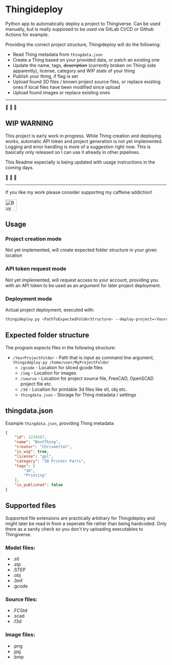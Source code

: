 # Thingideploy

Python app to automatically deploy a project to Thingiverse. Can be used manually, but is really supposed to be used via GitLab CI/CD or Github Actions for example.

Providing the correct project structure, Thingideploy will do the following:
- Read Thing metadata from `thingdata.json`
- Create a Thing based on your provided data, or patch an existing one
- Update the name, tags, ~~description~~ (currently broken on Thingi side apparently), license, category and WIP state of your thing
- Publish your thing, if flag is set
- Upload found 3D files / known project source files, or replace existing ones if local files have been modified since upload
- Upload found images or replace existing ones

---

:construction: :construction: :construction:

## WIP WARNING

This project is early work in progress. While Thing creation and deploying works, automatic API token and project generation is not yet implemented. Logging and error handling is more of a suggestion right now. This is basically only released so I can use it already in other pipelines.

This Readme especially is being updated with usage instructions in the coming days.

:construction: :construction: :construction:

---

If you like my work please consider supporting my caffeine addiction!

<a href='https://ko-fi.com/U7U6G0X3' target='_blank'><img height='36' style='border:0px;height:36px;' src='https://az743702.vo.msecnd.net/cdn/kofi4.png?v=0' border='0' alt='Buy Me a Coffee at ko-fi.com' /></a>

## Usage

### Project creation mode 

Not yet implemented, will create expected folder structure in your given location

### API token request mode

Not yet implemented, will request access to your account, providing you with an API token to be used as an argument for later project deployment.

### Deployment mode

Actual project deployment, executed with:

```bash
thingideploy.py <PathToExpectedFolderStructure> --deploy-project=<YourApiToken> 
```

## Expected folder structure

The program expects files in the following structure:

- `/YourProjectFolder` - Path that is input as command line argument, `thingideploy.py /home/user/MyProjectFolder`
  - `/gcode`    - Location for sliced gcode files
  - `/img`      - Location for images
  - `/source`   - Location for project source file, FreeCAD, OpenSCAD project file etc.
  - `/3d`       - Location for printable 3d files like stl, obj etc.
  - `thingdata.json`  - Storage for Thing metadata / settings

## thingdata.json

Example `thingdata.json`, providing Thing metadata:

```json
{
    "id": 1234567,
    "name": "BestThing",
    "creator": "Chrismettal",
    "is_wip": true,
    "license": "gpl",
    "category": "3D Printer Parts",
    "tags": [
        "3D",
        "Printing"
    ],
    "is_published": false
}
```

## Supported files

Supported file extensions are practically arbitrary for Thingideploy and might later be read in from a seperate file rather than being hardcoded. Only there as a sanity check so you don't try uploading executables to Thingiverse.

### Model files:

- .stl
- .stp
- .STEP
- .obj
- .3mf
- .gcode

### Source files:

- .FCStd
- .scad
- .f3d

### Image files:

- .png
- .jpg
- .bmp